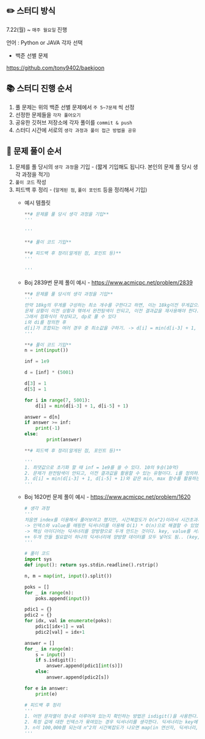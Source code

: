 
## ✏️ 스터디 방식

7.22(월) ~ `매주 월요일` 진행

언어 : Python or JAVA 각자 선택

- 백준 선별 문제

https://github.com/tony9402/baekjoon

## 📚 스터디 진행 순서

1. 풀 문제는 위의 백준 선별 문제에서 `주 5~7문제` 씩 선정
2. 선정한 문제들을 `각자 풀어오기`
3. 공유한 깃허브 저장소에 각자 풀이를 `commit & push`
4. 스터디 시간에 서로의 `생각 과정과 풀이 접근 방법을 공유`

## 📝 문제 풀이 순서

1. 문제를 풀 당시의 `생각 과정`을 기입 - (짧게 기입해도 됩니다. 본인의 문제 풀 당시 생각 과정을 적기)
2. `풀이 코드` 작성
3. 피드백 후 정리 - (`알게된 점`, `풀이 포인트` 등을 정리해서 기입)
    - 예시 템플릿
        
        ```python
        **# 문제를 풀 당시 생각 과정을 기입**
        '''
        
        '''
        
        **# 풀이 코드 기입**
        
        **# 피드백 후 정리(알게된 점, 포인트 등)**
        '''
        
        '''
        ```
        
    - Boj 2839번 문제 풀이 예시 - https://www.acmicpc.net/problem/2839
        
        ```python
        **# 문제를 풀 당시의 생각 과정을 기입**
        '''
        만약 18kg의 무게를 구성하는 최소 개수를 구한다고 하면, 이는 18kg이전 무게값으로 구해질 수 있는 여지가 있다.
        문제 상황이 이전 상황과 엮여서 완전탐색이 안되고, 이전 결과값을 재사용해야 한다.
        그래서 점화식이 작성되고, dp로 풀 수 있다
        i와 di를 정의한 후
        d[i]가 조합되는 여러 경우 중 최소값을 구하기. -> d[i] = min(d[i-3] + 1, d[i-5] + 1) min을 활용한 점화식
        '''
        
        **# 풀이 코드 기입**
        n = int(input())
        
        inf = 1e9
        
        d = [inf] * (5001)
        
        d[3] = 1
        d[5] = 1
        
        for i in range(7, 5001):
            d[i] = min(d[i-3] + 1, d[i-5] + 1)
        
        answer = d[n]
        if answer >= inf:
            print(-1)
        else:
        		print(answer)
        
        **# 피드백 후 정리(알게된 점, 포인트 등)**
        
        '''
        1. 최댓값으로 초기화 할 때 inf = 1e9를 쓸 수 있다. 10의 9승(10억)
        2. 문제가 완전탐색이 안되고, 이전 결과값을 활용할 수 있는 유형이다. i를 정의하고 d를 도출하는 점화식 세우기
        3. d[i] = min(d[i-3] + 1, d[i-5] + 1)와 같은 min, max 함수를 활용하는 유형
        '''
        ```
        
    - Boj 1620번 문제 풀이 예시 - https://www.acmicpc.net/problem/1620
        
        ```python
        # 생각 과정
        '''
        처음엔 index를 이용해서 풀어보려고 했지만, 시간복잡도가 O(n^2)이라서 시간초과가 날 것 같아서 다른 방법을 생각함 (for x index() = n^2)
        -> 인덱스와 value를 매핑한 딕셔너리를 이용해 O(1) * O(n)으로 해결할 수 있었다.
        -> 핵심 아이디어는 딕셔너리를 양방향으로 두개 만드는 것이다. key, value를 서로 바꿔서 저장한다.
        ++ 두개 만들 필요없이 하나의 딕셔너리에 양방향 데이터를 모두 넣어도 됨.. (key, value), (value, key) 둘 다 넣어두면 됨
        '''
        
        # 풀이 코드
        import sys
        def input(): return sys.stdin.readline().rstrip()
        
        n, m = map(int, input().split())
        
        poks = []
        for _ in range(n):
            poks.append(input())
        
        pdic1 = {}
        pdic2 = {}
        for idx, val in enumerate(poks):
            pdic1[idx+1] = val
            pdic2[val] = idx+1
        
        answer = []
        for _ in range(m):
            s = input()
            if s.isdigit():
                answer.append(pdic1[int(s)])
            else:
                answer.append(pdic2[s])
        
        for e in answer:
            print(e)
        
        # 피드백 후 정리
        '''
        1. 어떤 문자열이 정수로 이루어져 있는지 확인하는 방법은 isdigit()을 사용한다.
        2. 특정 값에 대한 인덱스가 묶여있는 경우 딕셔너리를 생각한다. 딕셔너리는 key에 따른 value값을 찾는데에 O(1)이므로 시간복잡도에서 유리하다.
        3. n이 100,000쯤 되는데 n^2의 시간복잡도가 나오면 map(in 연산자, 딕셔너리, hash함수 등) 을 의심해볼만하다.
        '''
        ```
